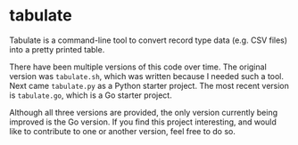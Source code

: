 # tabulate
Tabulate is a command-line tool to convert record type data (e.g. CSV files)
into a pretty printed table.

There have been multiple versions of this code over time. The original version
was `tabulate.sh`, which was written because I needed such a tool. Next came
`tabulate.py` as a Python starter project. The most recent version is
`tabulate.go`, which is a Go starter project.

Although all three versions are provided, the only version currently being
improved is the Go version. If you find this project interesting, and would
like to contribute to one or another version, feel free to do so.
